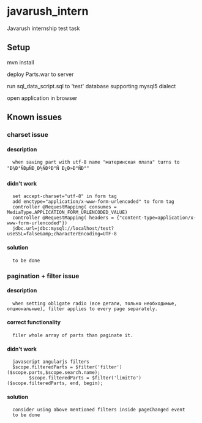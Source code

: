 # javarush_intern
Javarush internship test task

## Setup
  mvn install
  
  deploy Parts.war to server
  
  run sql_data_script.sql to 'test' database supporting mysql5 dialect
  
  open application in browser

## Known issues
### charset issue
#### description
      when saving part with utf-8 name "материнская плата" turns to "Ð¼Ð°ÑÐµÑÐ¸Ð½ÑÐºÐ°Ñ Ð¿Ð»Ð°ÑÐ°"
#### didn't work
      set accept-charset="utf-8" in form tag
      add enctype="application/x-www-form-urlencoded" to form tag
      controller @RequestMapping( consumes = MediaType.APPLICATION_FORM_URLENCODED_VALUE)
      controller @RequestMapping( headers = {"content-type=application/x-www-form-urlencoded"})
      jdbc.url=jdbc:mysql://localhost/test?useSSL=false&amp;characterEncoding=UTF-8
#### solution
      to be done
### pagination + filter issue
#### description
      when setting obligate radio (все детали, только необходимые, опциональные), filter applies to every page separately.
#### correct functionality 
      filer whole array of parts than paginate it.
#### didn't work
      javascript angularjs filters
      $scope.filteredParts = $filter('filter')($scope.parts,$scope.search.name);
			$scope.filteredParts = $filter('limitTo')($scope.filteredParts, end, begin);
#### solution
      consider using above mentioned filters inside pageChanged event
      to be done
